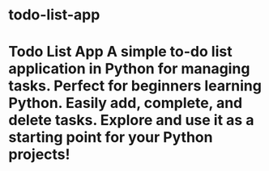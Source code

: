 # todo-list-app
# Todo List App  A simple to-do list application in Python for managing tasks. Perfect for beginners learning Python. Easily add, complete, and delete tasks.   Explore and use it as a starting point for your Python projects!
